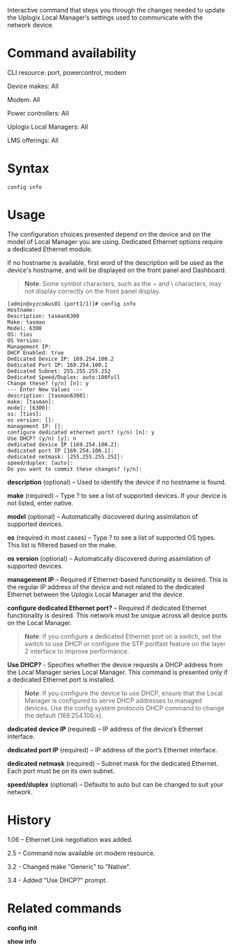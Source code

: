 Interactive command that steps you through the changes needed to update the Uplogix Local Manager’s settings used to communicate with the network device. 

# Command availability
 
CLI resource: port, powercontrol, modem

Device makes: All

Modem: All

Power controllers: All

Uplogix Local Managers: All

LMS offerings: All

# Syntax 

```
config info
```

# Usage 

The configuration choices presented depend on the device and on the model of Local Manager you are using. Dedicated Ethernet options require a dedicated Ethernet module.

If no hostname is available, first word of the description will be used as the device's hostname, and will be displayed on the front panel and Dashboard.

> **Note**: Some symbol characters, such as the ~ and \ characters, may not display correctly on the front panel display.

```
[admin@xyzcoAus01 (port1/1)]# config info
Hostname:
Description: tasman6300
Make: tasman
Model: 6300
OS: tios
OS Version:
Management IP:
DHCP Enabled: true
Dedicated Device IP: 169.254.100.2
Dedicated Port IP: 169.254.100.1
Dedicated Subnet: 255.255.255.252
Dedicated Speed/Duplex: auto:100full
Change these? (y/n) [n]: y
--- Enter New Values ---
description: [tasman6300]:
make: [tasman]:
model: [6300]:
os: [tios]:
os version: []:
management IP: []:
configure dedicated ethernet port? (y/n) [n]: y
Use DHCP? (y/n) [y]: n
dedicated device IP [169.254.100.2]:
dedicated port IP [169.254.100.1]:
dedicated netmask: [255.255.255.252]:
speed/duplex: [auto]:
Do you want to commit these changes? (y/n):

```

**description** (optional) – Used to identify the device if no hostname is found.

**make** (required) – Type ? to see a list of supported devices. If your device is not listed, enter native.

**model** (optional) – Automatically discovered during assimilation of supported devices.


**os** (required in most cases) – Type ? to see a list of supported OS types. This list is filtered based on the make.

**os version** (optional) – Automatically discovered during assimilation of supported devices.

**management IP** – Required if Ethernet-based functionality is desired. This is the regular IP address of the device and not related to the dedicated Ethernet between the Uplogix Local Manager and the device.

**configure dedicated Ethernet port?** – Required if dedicated Ethernet functionality is desired. This network must be unique across all device ports on the Local Manager.

> **Note**: If you configure a dedicated Ethernet port on a switch, set the switch to use DHCP or configure the STP portfast feature on the layer 2 interface to improve performance.

**Use DHCP?** - Specifies whether the device requests a DHCP address from the Local Manager series Local Manager. This command is presented only if a dedicated Ethernet port is installed. 

> **Note**: If you configure the device to use DHCP, ensure that the Local Manager is configured to serve DHCP addresses to managed devices. Use the config system protocols DHCP command to change the default (169.254.100.x).

**dedicated device IP** (required) – IP address of the device’s Ethernet interface.

**dedicated port IP** (required) – IP address of the port’s Ethernet interface.

**dedicated netmask** (required) – Subnet mask for the dedicated Ethernet. Each port must be on its own subnet.

**speed/duplex** (optional) – Defaults to auto but can be changed to suit your network.

# History 

1.06 – Ethernet Link negotiation was added.

2.5 – Command now available on modem resource.

3.2 - Changed make "Generic" to "Native".

3.4 - Added "Use DHCP?" prompt.

# Related commands 

**config init**

**show info**
